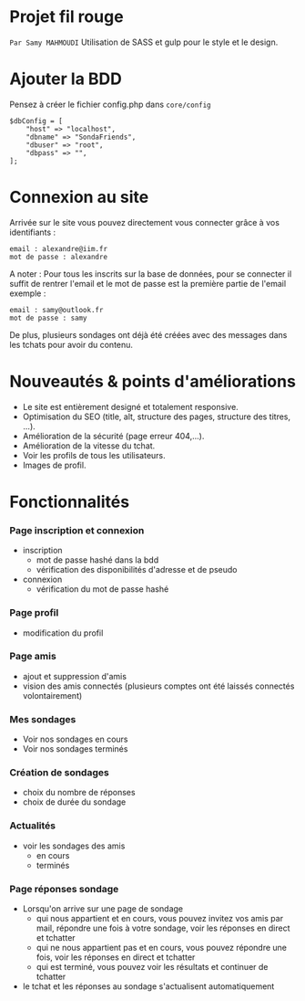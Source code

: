 # Projet fil rouge 
`Par Samy MAHMOUDI`
Utilisation de SASS et gulp pour le style et le design.

# Ajouter la BDD
Pensez à créer le fichier config.php dans `core/config`
```
$dbConfig = [   
    "host" => "localhost",  
    "dbname" => "SondaFriends",  
    "dbuser" => "root",  
    "dbpass" => "",  
];
```
# Connexion au site

Arrivée sur le site vous pouvez directement vous connecter grâce à vos identifiants :  
```
email : alexandre@iim.fr      
mot de passe : alexandre
```
 
 A noter : Pour tous les inscrits sur la base de données, pour se connecter il suffit de rentrer l'email et le mot de passe est la première partie de l'email exemple :  
 ```
 email : samy@outlook.fr       
 mot de passe : samy
 ```
 De plus, plusieurs sondages ont déjà été créées avec des messages dans les tchats pour avoir du contenu. 
 
# Nouveautés & points d'améliorations
* Le site est entièrement designé et totalement responsive.
* Optimisation du SEO (title, alt, structure des pages, structure des titres, ...).
* Amélioration de la sécurité (page erreur 404,...).
* Amélioration de la vitesse du tchat.
* Voir les profils de tous les utilisateurs.
* Images de profil.

 
 
# Fonctionnalités

### Page inscription et connexion
* inscription
  - mot de passe hashé dans la bdd
  - vérification des disponibilités d'adresse et de pseudo
* connexion
  - vérification du mot de passe hashé

### Page profil
* modification du profil

### Page amis
* ajout et suppression d'amis
* vision des amis connectés (plusieurs comptes ont été laissés connectés volontairement)

### Mes sondages
* Voir nos sondages en cours
* Voir nos sondages terminés

### Création de sondages
* choix du nombre de réponses
* choix de durée du sondage

### Actualités
* voir les sondages des amis
  - en cours
  - terminés


### Page réponses sondage
* Lorsqu'on arrive sur une page de sondage
  - qui nous appartient et en cours, vous pouvez invitez vos amis par mail, répondre une fois à votre sondage, voir les réponses en direct et tchatter
  - qui ne nous appartient pas et en cours, vous pouvez répondre une fois, voir les réponses en direct et tchatter
  - qui est terminé, vous pouvez voir les résultats et continuer de tchatter
* le tchat et les réponses au sondage s'actualisent automatiquement

